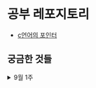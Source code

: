 # 공부 레포지토리

- [c언어의 포인터](cs/2022-09-02_pointer.markdown)

## 궁금한 것들

<details>
<summary>9월 1주</summary>
      
- [x] 시간복잡도 구할때 c와 n0으로 n구하는 부분
  - c는 상수를 초기화하여 그래프 형을 유지하기위한 공통 상수
- [x] 유클리드 알고리즘 최대 공약수 증명
- [x] 기초 자료형, 파생 자료형, 사용자 정의 자료형의 차이는 무엇일까?
  - 기초 자료형은 원시 타입, 파생 자료형은 
- [x] 추상 데이터 자료형과 인터페이스
  - 추상 데이터 타입: 사용자 정의 자료형
  - 상속자가 반드시 구현해야하는것 abstract function
  - extends - 객체를 가져다 쓰는거
  - interface - 상속받아서 구현하도록 강제하는것
- [x] 알고리즘 기초수학 수열. 등비수열 등차수열?
- [x] 2775
  - 등차수열 등비수열로 꼭 나눠서 정리할 필요는 없음. 
- [x] 배열의 응용: 다항식
  - 코드를 읽을 줄 알아야 한다. 모든 항을 저장하는 다항식 표현 방법에서는 최고차항과 계수값을 저장하며, 다항식의 덧셈에서는 새로운 구조체를 초기화하고 최고차항부터 차수가 같은 계수끼리 덧셈하며 구조체를 갱신해가며 완성된 구조체를 반환한다.
- [x] 2839
  - 완전탐색은 2의 n승(3,5)이기 때문에 적합하지 않고 그리디 혹은 dp로 구현하는 것이 좋음. 그리디가 가능한 이유는 3,5로 구성된 가장 짧은 배열을 만드는 것이기 때문에 항상 최선의 선택이 정해져 있음
- [x] 파이썬: 리스트 컴프리헨션과 함수+람다 표현식 중 뭐가 더 빠른지?
  - 리스트 컴프리헨션
- [x] 파이썬: 외부 숫자 변수 재할당이 안되서 풀이 보니까 class, self 변수 만들던데 어떻게 하는 건지
  - class, self 변수로 할수 있지만 추천하진 않음. 변수 global 설정으로 외부 변수 사용 가능. 인자로 받는 방향으로 설계할 수 있도록 하자.
- [x]1978
  - 소수 판별은 제곱근까지 구하는 것이 맞고, 식의 오류를 찾기.
  - 천장함수를 취해서 거짓을 참으로 판별하는 등의 오류가 있을것으로 추정. 디버깅을 통해 찾자. 
</details>
